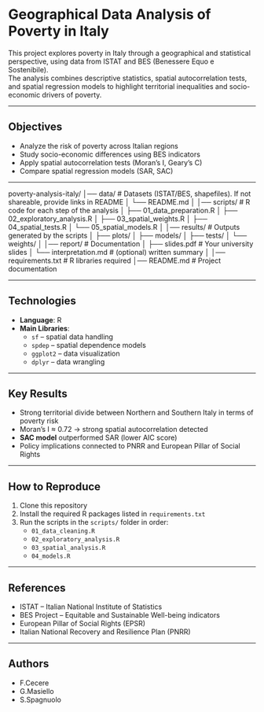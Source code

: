 # Geographical Data Analysis of Poverty in Italy

This project explores poverty in Italy through a geographical and statistical perspective, using data from ISTAT and BES (Benessere Equo e Sostenibile).  
The analysis combines descriptive statistics, spatial autocorrelation tests, and spatial regression models to highlight territorial inequalities and socio-economic drivers of poverty.

---

## Objectives
- Analyze the risk of poverty across Italian regions
- Study socio-economic differences using BES indicators
- Apply spatial autocorrelation tests (Moran’s I, Geary’s C)
- Compare spatial regression models (SAR, SAC)

---

poverty-analysis-italy/
│── data/                  # Datasets (ISTAT/BES, shapefiles). If not shareable, provide links in README
│   └── README.md
│
│── scripts/               # R code for each step of the analysis
│   ├── 01_data_preparation.R
│   ├── 02_exploratory_analysis.R
│   ├── 03_spatial_weights.R
│   ├── 04_spatial_tests.R
│   └── 05_spatial_models.R
│
│── results/               # Outputs generated by the scripts
│   ├── plots/
│   ├── models/
│   ├── tests/
│   └── weights/
│
│── report/                # Documentation
│   ├── slides.pdf         # Your university slides
│   └── interpretation.md  # (optional) written summary
│
│── requirements.txt       # R libraries required
│── README.md              # Project documentation

---

## Technologies
- **Language**: R  
- **Main Libraries**:  
  - `sf` – spatial data handling  
  - `spdep` – spatial dependence models  
  - `ggplot2` – data visualization  
  - `dplyr` – data wrangling  

---

## Key Results
- Strong territorial divide between Northern and Southern Italy in terms of poverty risk  
- Moran’s I ≈ 0.72 → strong spatial autocorrelation detected  
- **SAC model** outperformed SAR (lower AIC score)  
- Policy implications connected to PNRR and European Pillar of Social Rights  

---

## How to Reproduce
1. Clone this repository  
2. Install the required R packages listed in `requirements.txt`  
3. Run the scripts in the `scripts/` folder in order:  
   - `01_data_cleaning.R`  
   - `02_exploratory_analysis.R`  
   - `03_spatial_analysis.R`  
   - `04_models.R`  

---

## References
- ISTAT – Italian National Institute of Statistics  
- BES Project – Equitable and Sustainable Well-being indicators  
- European Pillar of Social Rights (EPSR)  
- Italian National Recovery and Resilience Plan (PNRR)  

---

## Authors
- F.Cecere  
- G.Masiello  
- S.Spagnuolo  
